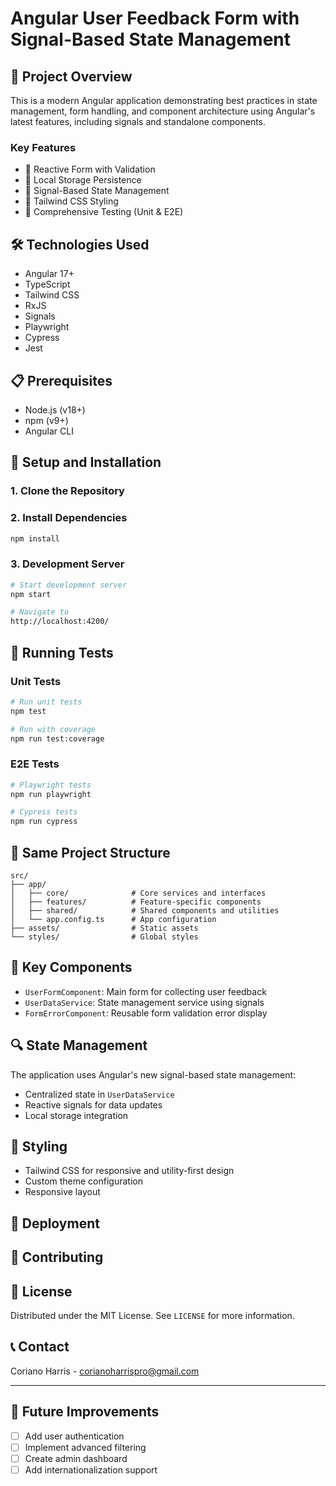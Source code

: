 # Angular User Feedback Form with Signal-Based State Management

## 🚀 Project Overview

This is a modern Angular application demonstrating best practices in state management, form handling, and component architecture using Angular's latest features, including signals and standalone components.

### Key Features
- 📝 Reactive Form with Validation
- 💾 Local Storage Persistence
- 🔄 Signal-Based State Management
- 🎨 Tailwind CSS Styling
- 🧪 Comprehensive Testing (Unit & E2E)

## 🛠 Technologies Used
- Angular 17+
- TypeScript
- Tailwind CSS
- RxJS
- Signals
- Playwright
- Cypress
- Jest

## 📋 Prerequisites
- Node.js (v18+)
- npm (v9+)
- Angular CLI

## 🔧 Setup and Installation

### 1. Clone the Repository

### 2. Install Dependencies
```bash
npm install
```

### 3. Development Server
```bash
# Start development server
npm start

# Navigate to
http://localhost:4200/
```

## 🧪 Running Tests

### Unit Tests
```bash
# Run unit tests
npm test

# Run with coverage
npm run test:coverage
```

### E2E Tests
```bash
# Playwright tests
npm run playwright

# Cypress tests
npm run cypress
```

## 📂 Same Project Structure
```
src/
├── app/
│   ├── core/              # Core services and interfaces
│   ├── features/          # Feature-specific components
│   ├── shared/            # Shared components and utilities
│   └── app.config.ts      # App configuration
├── assets/                # Static assets
└── styles/                # Global styles
```

## 🌟 Key Components
- `UserFormComponent`: Main form for collecting user feedback
- `UserDataService`: State management service using signals
- `FormErrorComponent`: Reusable form validation error display

## 🔍 State Management
The application uses Angular's new signal-based state management:
- Centralized state in `UserDataService`
- Reactive signals for data updates
- Local storage integration

## 🎨 Styling
- Tailwind CSS for responsive and utility-first design
- Custom theme configuration
- Responsive layout

## 🚀 Deployment


## 🤝 Contributing


## 📄 License
Distributed under the MIT License. See `LICENSE` for more information.

## 📞 Contact
Coriano Harris - corianoharrispro@gmail.com



---

## 🔮 Future Improvements
- [ ] Add user authentication
- [ ] Implement advanced filtering
- [ ] Create admin dashboard
- [ ] Add internationalization support
